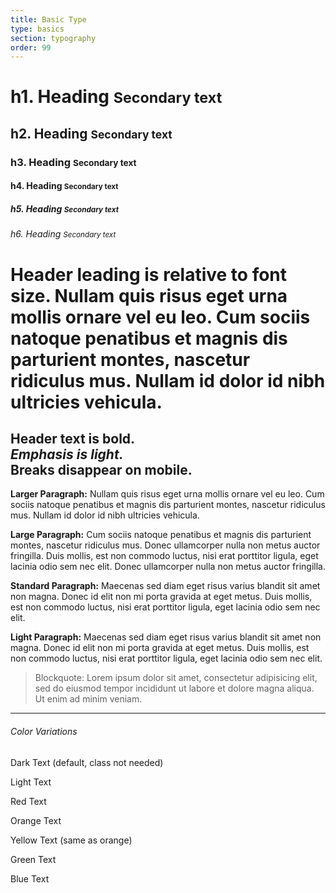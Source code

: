 ```yaml
---
title: Basic Type
type: basics
section: typography
order: 99
---
```



<h1>h1. Heading <small>Secondary text</small></h1>
<h2>h2. Heading <small>Secondary text</small></h2>
<h3>h3. Heading <small>Secondary text</small></h3>
<h4>h4. Heading <small>Secondary text</small></h4>
<h5>h5. Heading <small>Secondary text</small></h5>
<h6>h6. Heading <small>Secondary text</small></h6>

<h1>Header leading is relative to font size. Nullam quis risus eget urna mollis ornare vel eu leo. Cum sociis natoque penatibus et magnis dis parturient montes, nascetur ridiculus mus. Nullam id dolor id nibh ultricies vehicula.</h1>

<h2>Header text is bold. <br/><em>Emphasis is light.</em> <br/>Breaks disappear on mobile.</h2>

<p class="text-larger"><strong>Larger Paragraph:</strong> Nullam quis risus eget urna mollis ornare vel eu leo. Cum sociis natoque penatibus et magnis dis parturient montes, nascetur ridiculus mus. Nullam id dolor id nibh ultricies vehicula.</p>

<p class="text-large"><strong>Large Paragraph:</strong> Cum sociis natoque penatibus et magnis dis parturient montes, nascetur ridiculus mus. Donec ullamcorper nulla non metus auctor fringilla. Duis mollis, est non commodo luctus, nisi erat porttitor ligula, eget lacinia odio sem nec elit. Donec ullamcorper nulla non metus auctor fringilla.</p>

<p><strong>Standard Paragraph:</strong> Maecenas sed diam eget risus varius blandit sit amet non magna. Donec id elit non mi porta gravida at eget metus. Duis mollis, est non commodo luctus, nisi erat porttitor ligula, eget lacinia odio sem nec elit.</p>

<p class="text-light"><strong>Light Paragraph:</strong> Maecenas sed diam eget risus varius blandit sit amet non magna. Donec id elit non mi porta gravida at eget metus. Duis mollis, est non commodo luctus, nisi erat porttitor ligula, eget lacinia odio sem nec elit.</p>

<blockquote>Blockquote: Lorem ipsum dolor sit amet, consectetur adipisicing elit, sed do eiusmod tempor incididunt ut labore et dolore magna aliqua. Ut enim ad minim veniam.</blockquote>

---

<h6>Color Variations</h6>

<p class="text-dark">Dark Text <span class="text-light text-italic">(default, class not needed)</span></p>
<p class="text-light">Light Text</p>
<p class="text-red">Red Text</p>
<p class="text-orange">Orange Text</p>
<p class="text-yellow">Yellow Text <span class="text-light text-italic">(same as orange)</span></p>
<p class="text-green">Green Text</p>
<p class="text-blue">Blue Text</p>


